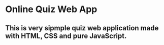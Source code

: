 # Online Quiz Web App 
## This is very sipmple quiz web application made with HTML, CSS and pure JavaScript.
